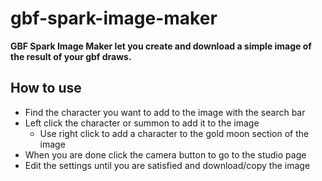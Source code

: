 # gbf-spark-image-maker
**GBF Spark Image Maker let you create and download a simple image of the result of your gbf draws.** 
## How to use
  - Find the character you want to add to the image with the search bar
  - Left click the character or summon to add it to the image
    - Use right click to add a character to the gold moon section of the image
  - When you are done click the camera button to go to the studio page
  - Edit the settings until you are satisfied and download/copy the image 